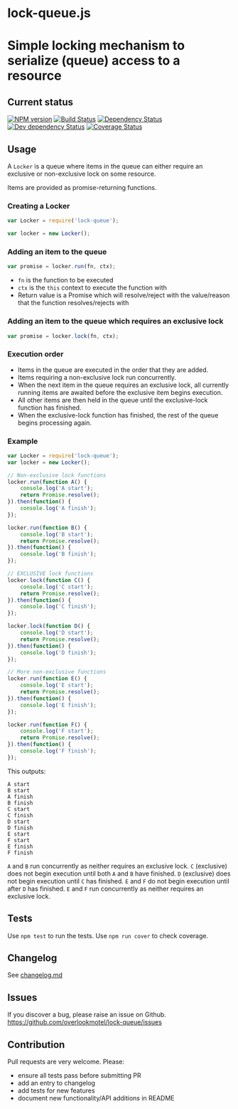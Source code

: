 # lock-queue.js

# Simple locking mechanism to serialize (queue) access to a resource

## Current status

[![NPM version](https://img.shields.io/npm/v/lock-queue.svg)](https://www.npmjs.com/package/lock-queue)
[![Build Status](https://img.shields.io/travis/overlookmotel/lock-queue/master.svg)](http://travis-ci.org/overlookmotel/lock-queue)
[![Dependency Status](https://img.shields.io/david/overlookmotel/lock-queue.svg)](https://david-dm.org/overlookmotel/lock-queue)
[![Dev dependency Status](https://img.shields.io/david/dev/overlookmotel/lock-queue.svg)](https://david-dm.org/overlookmotel/lock-queue)
[![Coverage Status](https://img.shields.io/coveralls/overlookmotel/lock-queue/master.svg)](https://coveralls.io/r/overlookmotel/lock-queue)

## Usage

A `Locker` is a queue where items in the queue can either require an exclusive or non-exclusive lock on some resource.

Items are provided as promise-returning functions.

### Creating a Locker

```js
var Locker = require('lock-queue');

var locker = new Locker();
```

### Adding an item to the queue

```js
var promise = locker.run(fn, ctx);
```

* `fn` is the function to be executed
* `ctx` is the `this` context to execute the function with
* Return value is a Promise which will resolve/reject with the value/reason that the function resolves/rejects with

### Adding an item to the queue which requires an exclusive lock

```js
var promise = locker.lock(fn, ctx);
```

### Execution order

* Items in the queue are executed in the order that they are added.
* Items requiring a non-exclusive lock run concurrently.
* When the next item in the queue requires an exclusive lock, all currently running items are awaited before the exclusive item begins execution.
* All other items are then held in the queue until the exclusive-lock function has finished.
* When the exclusive-lock function has finished, the rest of the queue begins processing again.

### Example

```js
var Locker = require('lock-queue');
var locker = new Locker();

// Non-exclusive lock functions
locker.run(function A() {
	console.log('A start');
	return Promise.resolve();
}).then(function() {
	console.log('A finish');
});

locker.run(function B() {
	console.log('B start');
	return Promise.resolve();
}).then(function() {
	console.log('B finish');
});

// EXCLUSIVE lock functions
locker.lock(function C() {
	console.log('C start');
	return Promise.resolve();
}).then(function() {
	console.log('C finish');
});

locker.lock(function D() {
	console.log('D start');
	return Promise.resolve();
}).then(function() {
	console.log('D finish');
});

// More non-exclusive functions
locker.run(function E() {
	console.log('E start');
	return Promise.resolve();
}).then(function() {
	console.log('E finish');
});

locker.run(function F() {
	console.log('F start');
	return Promise.resolve();
}).then(function() {
	console.log('F finish');
});
```

This outputs:

```
A start
B start
A finish
B finish
C start
C finish
D start
D finish
E start
F start
E finish
F finish
```

`A` and `B` run concurrently as neither requires an exclusive lock.
`C` (exclusive) does not begin execution until both `A` and `B` have finished.
`D` (exclusive) does not begin execution until `C` has finished.
`E` and `F` do not begin execution until after `D` has finished.
`E` and `F` run concurrently as neither requires an exclusive lock.

## Tests

Use `npm test` to run the tests. Use `npm run cover` to check coverage.

## Changelog

See [changelog.md](https://github.com/overlookmotel/lock-queue/blob/master/changelog.md)

## Issues

If you discover a bug, please raise an issue on Github. https://github.com/overlookmotel/lock-queue/issues

## Contribution

Pull requests are very welcome. Please:

* ensure all tests pass before submitting PR
* add an entry to changelog
* add tests for new features
* document new functionality/API additions in README
